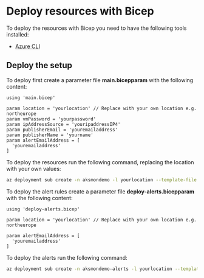 # Deploy resources with Bicep

To deploy the resources with Bicep you need to have the following tools installed:
* [Azure CLI](https://docs.microsoft.com/en-us/cli/azure/install-azure-cli)


## Deploy the setup

To deploy first create a parameter file **main.bicepparam** with the following content:

```bicep
using 'main.bicep'

param location = 'yourlocation' // Replace with your own location e.g. northeurope
param vmPassword = 'yourpassword'
param ipAddressSource = 'youripaddressIP4'
param publisherEmail = 'youremailaddress'
param publisherName = 'yourname'
param alertEmailAddress = [
  'youremailaddress'
]
```

To deploy the resources run the following command, replacing the location with your own values:

```bash
az deployment sub create -n aksmondemo -l yourlocation --template-file main.bicep --parameters main.bicepparam
```

To deploy the alert rules create a parameter file **deploy-alerts.bicepparam** with the following content:

```bicep
using 'deploy-alerts.bicep'

param location = 'yourlocation' // Replace with your own location e.g. northeurope

param alertEmailAddress = [
  'youremailaddress'
]
```

To deploy the alerts run the following command:

```bash
az deployment sub create -n aksmondemo-alerts -l yourlocation --template-file deploy-alerts.bicep --parameters deploy-alerts.bicepparam
```
